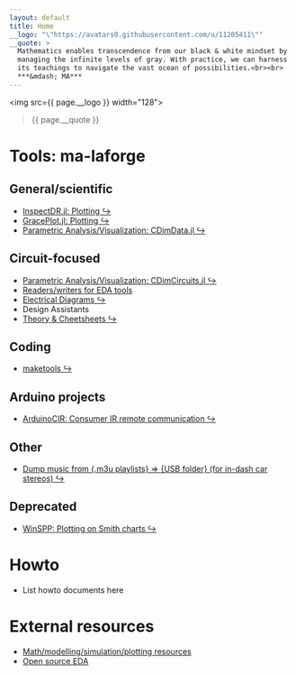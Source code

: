 ```yaml
---
layout: default
title: Home
__logo: "\"https://avatars0.githubusercontent.com/u/11205411\""
__quote: >
  Mathematics enables transcendence from our black & white mindset by
  managing the infinite levels of gray. With practice, we can harness
  its teachings to navigate the vast ocean of possibilities.<br><br>
  ***&mdash; MA***
---
```


<img src={{ page.__logo }} width="128"> <blockquote> {{ page.__quote }} </blockquote>


# Tools: ma-laforge

## General/scientific
 - [InspectDR.jl: Plotting &#x21AA;](https://github.com/ma-laforge/InspectDR.jl)
 - [GracePlot.jl: Plotting &#x21AA;](https://github.com/ma-laforge/GracePlot.jl)
 - [Parametric Analysis/Visualization: CDimData.jl &#x21AA;](https://github.com/ma-laforge/CMDimData.jl)

## Circuit-focused
 - [Parametric Analysis/Visualization: CDimCircuits.jl &#x21AA;](https://github.com/ma-laforge/CMDimCircuits.jl)
 - [Readers/writers for EDA tools](info/edatools)
 - [Electrical Diagrams &#x21AA;](https://github.com/ma-laforge/ElectricalDiagrams)
 - Design Assistants
 - [Theory & Cheetsheets &#x21AA;](https://github.com/ma-laforge/DocsLaTeX_Electrical)

## Coding
 - [maketools &#x21AA;](https://github.com/ma-laforge/maketools)

## Arduino projects
 - [ArduinoCIR: Consumer IR remote communication &#x21AA;](https://github.com/ma-laforge/ArduinoCIR)

## Other
 - [Dump music from {.m3u playlists} &rArr; {USB folder} (for in-dash car stereos) &#x21AA;](https://github.com/ma-laforge/AudioStick)

## Deprecated
 - [WinSPP: Plotting on Smith charts &#x21AA;](https://github.com/ma-laforge/WinSPP)

# Howto
 - List howto documents here

# External resources
 - [Math/modelling/simulation/plotting resources](extresouces/modelling)
 - [Open source EDA](extresouces/opensrceda)

